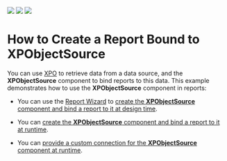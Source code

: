 <!-- default badges list -->
![](https://img.shields.io/endpoint?url=https://codecentral.devexpress.com/api/v1/VersionRange/180370077/2022.1)
[![](https://img.shields.io/badge/Open_in_DevExpress_Support_Center-FF7200?style=flat-square&logo=DevExpress&logoColor=white)](https://supportcenter.devexpress.com/ticket/details/T830431)
[![](https://img.shields.io/badge/📖_How_to_use_DevExpress_Examples-e9f6fc?style=flat-square)](https://docs.devexpress.com/GeneralInformation/403183)
<!-- default badges end -->
# How to Create a Report Bound to XPObjectSource

You can use [XPO](https://www.devexpress.com/products/net/orm/) to retrieve data from a data source, and the **XPObjectSource** component to bind reports to this data. This example demonstrates how to use the **XPObjectSource** component in reports:

- You can use the [Report Wizard](https://docs.devexpress.com/XtraReports/4254) to [create the **XPObjectSource** component and bind a report to it at design time](https://docs.devexpress.com/XtraReports/400274).

- You can [create the **XPObjectSource** component and bind a report to it at runtime](https://docs.devexpress.com/XtraReports/400276).

- You can [provide a custom connection for the **XPObjectSource** component at runtime](https://docs.devexpress.com/XtraReports/400285).
